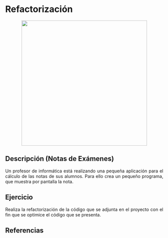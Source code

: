 <div align="justify">

# Refactorización

  <div align="center">
    <img src="https://comolopuedohacer.com/wp-content/uploads/2016/10/13-C%C3%B3mo-obtener-mejores-notas-en-los-ex%C3%A1menes2.jpg" width="400px" >
  </div>

## Descripción (Notas de Exámenes)

Un profesor de informática está realizando una pequeña aplicación para el cálculo de las notas de sus alumnos.
Para ello crea un pequeño programa, que muestra por pantalla la nota.

## Ejercicio

Realiza la refactorización de la código que se adjunta en el proyecto con el 
fin que se optimice el código que se presenta.
## Referencias

</div>
